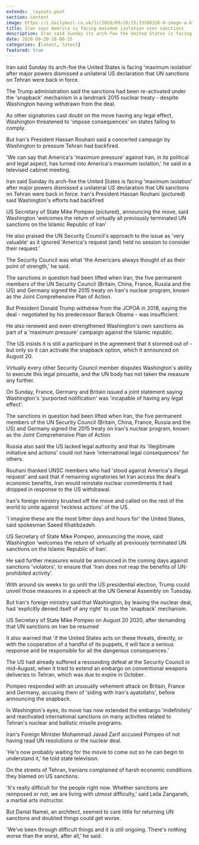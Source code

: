 ```yaml
---
extends: _layouts.post
section: content
image: https://i.dailymail.co.uk/1s/2020/09/20/15/33390320-0-image-a-67_1600613778572.jpg 
title: Iran says America is facing maximum isolation over sanctions 
description: Iran said Sunday its arch-foe the United States is facing maximum isolation after major powers dismissed a unilateral US declaration that UN sanctions on Tehran were back in force. 
date: 2020-09-20-18-00-15 
categories: [latest, latest] 
featured: true 
--- 
```

Iran said Sunday its arch-foe the United States is facing 'maximum isolation' after major powers dismissed a unilateral US declaration that UN sanctions on Tehran were back in force.

The Trump administration said the sanctions had been re-activated under the 'snapback' mechanism in a landmark 2015 nuclear treaty - despite Washington having withdrawn from the deal.

As other signatories cast doubt on the move having any legal effect, Washington threatened to 'impose consequences' on states failing to comply.

But Iran's President Hassan Rouhani said a concerted campaign by Washington to pressure Tehran had backfired.

'We can say that America's 'maximum pressure' against Iran, in its political and legal aspect, has turned into America's maximum isolation,' he said in a televised cabinet meeting.

Iran said Sunday its arch-foe the United States is facing 'maximum isolation' after major powers dismissed a unilateral US declaration that UN sanctions on Tehran were back in force. Iran's President Hassan Rouhani (pictured) said Washington's efforts had backfired

 US Secretary of State Mike Pompeo (pictured), announcing the move, said Washington 'welcomes the return of virtually all previously terminated UN sanctions on the Islamic Republic of Iran'

He also praised the UN Security Council's approach to the issue as 'very valuable' as it ignored 'America's request (and) held no session to consider their request.'

The Security Council was what 'the Americans always thought of as their point of strength,' he said.

The sanctions in question had been lifted when Iran, the five permanent members of the UN Security Council (Britain, China, France, Russia and the US) and Germany signed the 2015 treaty on Iran's nuclear program, known as the Joint Comprehensive Plan of Action.

But President Donald Trump withdrew from the JCPOA in 2018, saying the deal - negotiated by his predecessor Barack Obama - was insufficient.

He also renewed and even strengthened Washington's own sanctions as part of a 'maximum pressure' campaign against the Islamic republic.

The US insists it is still a participant in the agreement that it stormed out of - but only so it can activate the snapback option, which it announced on August 20.

Virtually every other Security Council member disputes Washington's ability to execute this legal pirouette, and the UN body has not taken the measure any further.

On Sunday, France, Germany and Britain issued a joint statement saying Washington's 'purported notification' was 'incapable of having any legal effect'.

The sanctions in question had been lifted when Iran, the five permanent members of the UN Security Council (Britain, China, France, Russia and the US) and Germany signed the 2015 treaty on Iran's nuclear program, known as the Joint Comprehensive Plan of Action 

Russia also said the US lacked legal authority and that its 'illegitimate initiative and actions' could not have 'international legal consequences' for others.

Rouhani thanked UNSC members who had 'stood against America's illegal request' and said that if remaining signatories let Iran access the deal's economic benefits, Iran would reinstate nuclear commitments it had dropped in response to the US withdrawal.

Iran's foreign ministry brushed off the move and called on the rest of the world to unite against 'reckless actions' of the US. 

'I imagine these are the most bitter days and hours for' the United States, said spokesman Saeed Khatibzadeh.

US Secretary of State Mike Pompeo, announcing the move, said Washington 'welcomes the return of virtually all previously terminated UN sanctions on the Islamic Republic of Iran'.

He said further measures would be announced in the coming days against sanctions 'violators', to ensure that 'Iran does not reap the benefits of UN-prohibited activity'.

With around six weeks to go until the US presidential election, Trump could unveil those measures in a speech at the UN General Assembly on Tuesday.

But Iran's foreign ministry said that Washington, by leaving the nuclear deal, had 'explicitly denied itself of any right' to use the 'snapback' mechanism.

US Secretary of State Mike Pompeo on August 20 2020, after demanding that UN sanctions on Iran be resumed

It also warned that 'if the United States acts on these threats, directly, or with the cooperation of a handful of its puppets, it will face a serious response and be responsible for all the dangerous consequences.'

The US had already suffered a resounding defeat at the Security Council in mid-August, when it tried to extend an embargo on conventional weapons deliveries to Tehran, which was due to expire in October.

Pompeo responded with an unusually vehement attack on Britain, France and Germany, accusing them of 'siding with Iran's ayatollahs', before announcing the snapback.

In Washington's eyes, its move has now extended the embargo 'indefinitely' and reactivated international sanctions on many activities related to Tehran's nuclear and ballistic missile programs.

Iran's Foreign Minister Mohammad Javad Zarif accused Pompeo of not having read UN resolutions or the nuclear deal.

'He's now probably waiting for the movie to come out so he can begin to understand it,' he told state television.

On the streets of Tehran, Iranians complained of harsh economic conditions they blamed on US sanctions.

'It's really difficult for the people right now. Whether sanctions are reimposed or not, we are living with utmost difficulty,' said Leila Zanganeh, a martial arts instructor.

But Danial Namei, an architect, seemed to care little for returning UN sanctions and doubted things could get worse.

'We've been through difficult things and it is still ongoing. There's nothing worse than the worst, after all,' he said.

